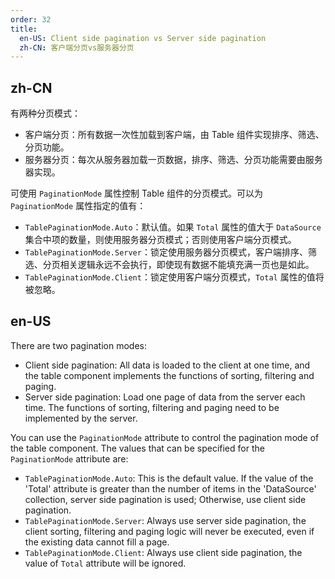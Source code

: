 ```yaml
---
order: 32
title:
  en-US: Client side pagination vs Server side pagination
  zh-CN: 客户端分页vs服务器分页
---
```


## zh-CN

有两种分页模式：
- 客户端分页：所有数据一次性加载到客户端，由 Table 组件实现排序、筛选、分页功能。
- 服务器分页：每次从服务器加载一页数据，排序、筛选、分页功能需要由服务器实现。

可使用 `PaginationMode` 属性控制 Table 组件的分页模式。可以为 `PaginationMode` 属性指定的值有：
- `TablePaginationMode.Auto`：默认值。如果 `Total` 属性的值大于 `DataSource` 集合中项的数量，则使用服务器分页模式；否则使用客户端分页模式。
- `TablePaginationMode.Server`：锁定使用服务器分页模式，客户端排序、筛选、分页相关逻辑永远不会执行，即使现有数据不能填充满一页也是如此。
- `TablePaginationMode.Client`：锁定使用客户端分页模式，`Total` 属性的值将被忽略。

## en-US

There are two pagination modes:
- Client side pagination: All data is loaded to the client at one time, and the table component implements the functions of sorting, filtering and paging.
- Server side pagination: Load one page of data from the server each time. The functions of sorting, filtering and paging need to be implemented by the server.

You can use the `PaginationMode` attribute to control the pagination mode of the table component. The values that can be specified for the `PaginationMode` attribute are:
- `TablePaginationMode.Auto`: This is the default value. If the value of the 'Total' attribute is greater than the number of items in the 'DataSource' collection, server side pagination is used; Otherwise, use client side pagination.
- `TablePaginationMode.Server`: Always use server side pagination, the client sorting, filtering and paging logic will never be executed, even if the existing data cannot fill a page.
- `TablePaginationMode.Client`: Always use client side pagination, the value of `Total` attribute will be ignored.